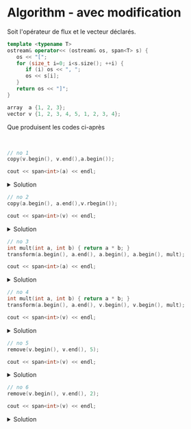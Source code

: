 # Algorithm - avec modification
Soit l'opérateur de flux et le vecteur déclarés.

~~~cpp
template <typename T>
ostream& operator<< (ostream& os, span<T> s) {
   os << "[";
   for (size_t i=0; i<s.size(); ++i) {
      if (i) os << ", ";
      os << s[i];
   }
   return os << "]";
}

array  a {1, 2, 3};
vector v {1, 2, 3, 4, 5, 1, 2, 3, 4};
~~~

Que produisent les codes ci-après

<br>

~~~cpp
// no 1
copy(v.begin(), v.end(),a.begin());

cout << span<int>(a) << endl;
~~~

<details>
<summary>Solution</summary>

~~~
[1, 2, 3]
~~~

⚠️ des valeurs ont été écrites au delà du array `a`

------------------------------

</details>

~~~cpp
// no 2
copy(a.begin(), a.end(),v.rbegin());

cout << span<int>(v) << endl;
~~~

<details>
<summary>Solution</summary>

~~~
[1, 2, 3, 4, 5, 1, 3, 2, 1]
~~~

------------------------------

</details>

~~~cpp
// no 3
int mult(int a, int b) { return a * b; }
transform(a.begin(), a.end(), a.begin(), a.begin(), mult);

cout << span<int>(a) << endl;
~~~

<details>
<summary>Solution</summary>

~~~
[1, 4, 9]
~~~

------------------------------

</details>

~~~cpp
// no 4
int mult(int a, int b) { return a * b; }
transform(a.begin(), a.end(), v.begin(), v.begin(), mult);

cout << span<int>(v) << endl;
~~~

<details>
<summary>Solution</summary>

~~~
[1, 4, 9, 4, 5, 1, 2, 3, 4]
~~~

------------------------------

</details>

~~~cpp
// no 5
remove(v.begin(), v.end(), 5);

cout << span<int>(v) << endl;
~~~

<details>
<summary>Solution</summary>

~~~
[1, 2, 3, 4, 1, 2, 3, 4, 4]
~~~

------------------------------

</details>

~~~cpp
// no 6
remove(v.begin(), v.end(), 2);

cout << span<int>(v) << endl;
~~~

<details>
<summary>Solution</summary>

~~~
[1, 3, 4, 5, 1, 3, 4, 3, 4]
~~~

------------------------------

</details>
